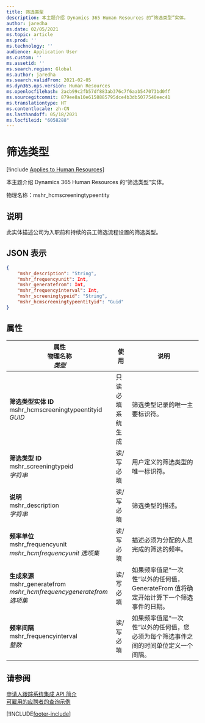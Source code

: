 ```yaml
---
title: 筛选类型
description: 本主题介绍 Dynamics 365 Human Resources 的“筛选类型”实体。
author: jaredha
ms.date: 02/05/2021
ms.topic: article
ms.prod: ''
ms.technology: ''
audience: Application User
ms.custom: ''
ms.assetid: ''
ms.search.region: Global
ms.author: jaredha
ms.search.validFrom: 2021-02-05
ms.dyn365.ops.version: Human Resources
ms.openlocfilehash: 2acb99c2fb57df883ab376c7f6aab547073bd0ff
ms.sourcegitcommit: 879ee8a10e6158885795dce4b3db5077540eec41
ms.translationtype: HT
ms.contentlocale: zh-CN
ms.lasthandoff: 05/18/2021
ms.locfileid: "6058288"
---
```

# <a name="screening-types"></a>筛选类型

[!include [Applies to Human Resources](../includes/applies-to-hr.md)]

本主题介绍 Dynamics 365 Human Resources 的“筛选类型”实体。

物理名称：mshr_hcmscreeningtypeentity

## <a name="description"></a>说明

此实体描述公司为入职前和持续的员工筛选流程设置的筛选类型。

## <a name="json-representation"></a>JSON 表示

```json
{
    "mshr_description": "String",
    "mshr_frequencyunit": Int,
    "mshr_generatefrom": Int,
    "mshr_frequencyinterval": Int,
    "mshr_screeningtypeid": "String",
    "mshr_hcmscreeningtypeentityid": "Guid"
}
```

## <a name="properties"></a>属性

| 属性<br>**物理名称**<br>**_类型_** | 使用 | 说明 |
| --- | --- | --- |
| **筛选类型实体 ID**<br>mshr_hcmscreeningtypeentityid<br>*GUID* | 只读<br>必填<br>系统生成 | 筛选类型记录的唯一主要标识符。 |
| **筛选类型 ID**<br>mshr_screeningtypeid<br>*字符串* | 读/写<br>必填 | 用户定义的筛选类型的唯一标识符。 |
| **说明**<br>mshr_description<br>*字符串* | 读/写<br>必填 | 筛选类型的描述。 |
| **频率单位**<br>mshr_frequencyunit<br>*mshr_hcmfrequencyunit 选项集* | 读/写<br>必填 | 描述必须为分配的人员完成的筛选的频率。 |
| **生成来源**<br>mshr_generatefrom<br>*mshr_hcmfrequencygeneratefrom 选项集* | 读/写<br>必填 | 如果频率值是“一次性”以外的任何值，GenerateFrom 值将确定开始计算下一个筛选事件的日期。 |
| **频率间隔**<br>mshr_frequencyinterval<br>*整数* | 读/写<br>必填 | 如果频率值是“一次性”以外的任何值，您必须为每个筛选事件之间的时间单位定义一个间隔。 |

## <a name="see-also"></a>请参阅

[申请人跟踪系统集成 API 简介](hr-admin-integration-ats-api-introduction.md)<br>
[可雇用的应聘者的查询示例](hr-admin-integration-ats-api-candidate-to-hire-example-query.md)


[!INCLUDE[footer-include](../includes/footer-banner.md)]